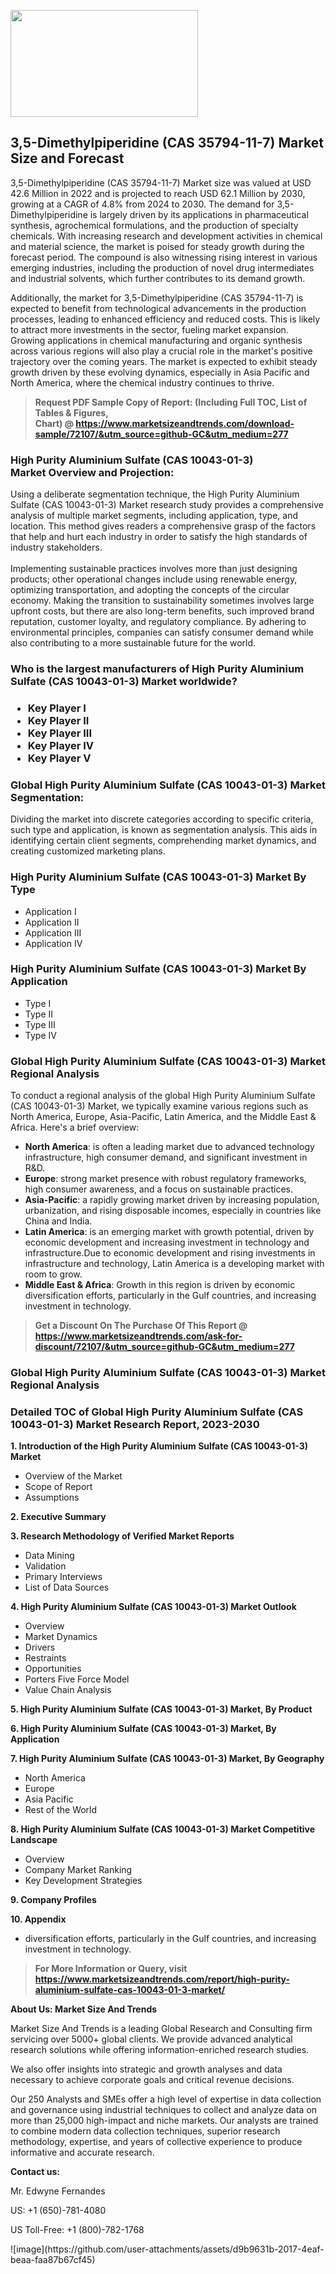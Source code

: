 <p><img class="alignnone size-medium wp-image-20088" src="https://ffe5etoiles.com/wp-content/uploads/2024/12/MST1-300x171.png" alt="" width="300" height="171" /></p><h2>3,5-Dimethylpiperidine (CAS 35794-11-7) Market Size and Forecast</h2><p>3,5-Dimethylpiperidine (CAS 35794-11-7) Market size was valued at USD 42.6 Million in 2022 and is projected to reach USD 62.1 Million by 2030, growing at a CAGR of 4.8% from 2024 to 2030. The demand for 3,5-Dimethylpiperidine is largely driven by its applications in pharmaceutical synthesis, agrochemical formulations, and the production of specialty chemicals. With increasing research and development activities in chemical and material science, the market is poised for steady growth during the forecast period. The compound is also witnessing rising interest in various emerging industries, including the production of novel drug intermediates and industrial solvents, which further contributes to its demand growth.</p><p>Additionally, the market for 3,5-Dimethylpiperidine (CAS 35794-11-7) is expected to benefit from technological advancements in the production processes, leading to enhanced efficiency and reduced costs. This is likely to attract more investments in the sector, fueling market expansion. Growing applications in chemical manufacturing and organic synthesis across various regions will also play a crucial role in the market's positive trajectory over the coming years. The market is expected to exhibit steady growth driven by these evolving dynamics, especially in Asia Pacific and North America, where the chemical industry continues to thrive.</p></p><blockquote id="" class=""><strong>Request PDF Sample Copy of Report: (Including Full TOC, List of Tables &amp; Figures, Chart)&nbsp;@&nbsp;<strong><a href="https://www.marketsizeandtrends.com/download-sample/72107/&utm_source=github-GC&utm_medium=277" target="_blank">https://www.marketsizeandtrends.com/download-sample/72107/&utm_source=github-GC&utm_medium=277</a></strong></strong></blockquote><h3 id="" class="">High Purity Aluminium Sulfate (CAS 10043-01-3) Market&nbsp;Overview and Projection:</h3><p id="" class="">Using a deliberate segmentation technique, the High Purity Aluminium Sulfate (CAS 10043-01-3) Market research study provides a comprehensive analysis of multiple market segments, including application, type, and location. This method gives readers a comprehensive grasp of the factors that help and hurt each industry in order to satisfy the high standards of industry stakeholders. <br /> <br />Implementing sustainable practices involves more than just designing products; other operational changes include using renewable energy, optimizing transportation, and adopting the concepts of the circular economy. Making the transition to sustainability sometimes involves large upfront costs, but there are also long-term benefits, such improved brand reputation, customer loyalty, and regulatory compliance. By adhering to environmental principles, companies can satisfy consumer demand while also contributing to a more sustainable future for the world.</p><h3 id="" class="">Who is the largest manufacturers of&nbsp;High Purity Aluminium Sulfate (CAS 10043-01-3) Market worldwide?</h3><h3 class=""><p><ul><li>Key Player I </li><li> Key Player II </li><li> Key Player III </li><li> Key Player IV </li><li> Key Player V</li></ul></p></h3><h3 id="" class="">Global&nbsp;High Purity Aluminium Sulfate (CAS 10043-01-3) Market Segmentation:</h3><p id="" class="">Dividing the market into discrete categories according to specific criteria, such type and application, is known as segmentation analysis. This aids in identifying certain client segments, comprehending market dynamics, and creating customized marketing plans.</p><h3 id="" class="">High Purity Aluminium Sulfate (CAS 10043-01-3) Market&nbsp;By Type</h3><p><p><ul><li>Application I</li><li> Application II</li><li> Application III</li><li> Application IV</p></li></ul></p></p><h3 id="" class="">High Purity Aluminium Sulfate (CAS 10043-01-3) Market&nbsp;By Application</h3><p class=""><p><ul><li>Type I</li><li> Type II</li><li> Type III</li><li> Type IV</li></ul></p></p><h3 id="" class="">Global High Purity Aluminium Sulfate (CAS 10043-01-3) Market Regional Analysis</h3><p id="" class="">To conduct a regional analysis of the global High Purity Aluminium Sulfate (CAS 10043-01-3) Market, we typically examine various regions such as North America, Europe, Asia-Pacific, Latin America, and the Middle East &amp; Africa. Here's a brief overview:</p><ul><li><strong>North America</strong>: is often a leading market due to advanced technology infrastructure, high consumer demand, and significant investment in R&amp;D.</li><li><strong>Europe</strong>: strong market presence with robust regulatory frameworks, high consumer awareness, and a focus on sustainable practices.</li><li><strong>Asia-Pacific</strong>: a rapidly growing market driven by increasing population, urbanization, and rising disposable incomes, especially in countries like China and India.</li><li><strong>Latin America</strong>: is an emerging market with growth potential, driven by economic development and increasing investment in technology and infrastructure.Due to economic development and rising investments in infrastructure and technology, Latin America is a developing market with room to grow.</li><li><strong>Middle East &amp; Africa</strong>: Growth in this region is driven by economic diversification efforts, particularly in the Gulf countries, and increasing investment in technology.</li></ul><blockquote id="" class=""><strong>Get a Discount On The Purchase Of This Report @ <strong><a href="https://www.marketsizeandtrends.com/ask-for-discount/72107/&utm_source=github-GC&utm_medium=277" target="_blank">https://www.marketsizeandtrends.com/ask-for-discount/72107/&utm_source=github-GC&utm_medium=277</a></strong></strong></blockquote><h3 id="" class="">Global High Purity Aluminium Sulfate (CAS 10043-01-3) Market Regional Analysis</h3><h3 id="" class="">Detailed TOC of Global High Purity Aluminium Sulfate (CAS 10043-01-3) Market Research Report, 2023-2030</h3><p id="" class=""><strong>1. Introduction of the High Purity Aluminium Sulfate (CAS 10043-01-3) Market</strong></p><ul><li>Overview of the Market</li><li>Scope of Report</li><li>Assumptions</li></ul><p id="" class=""><strong>2. Executive Summary</strong></p><p id="" class=""><strong>3. Research Methodology of Verified Market Reports</strong></p><ul><li>Data Mining</li><li>Validation</li><li>Primary Interviews</li><li>List of Data Sources</li></ul><p id="" class=""><strong>4. High Purity Aluminium Sulfate (CAS 10043-01-3) Market Outlook</strong></p><ul><li>Overview</li><li>Market Dynamics</li><li>Drivers</li><li>Restraints</li><li>Opportunities</li><li>Porters Five Force Model</li><li>Value Chain Analysis</li></ul><p id="" class=""><strong>5. High Purity Aluminium Sulfate (CAS 10043-01-3) Market, By Product</strong></p><p id="" class=""><strong>6. High Purity Aluminium Sulfate (CAS 10043-01-3) Market, By Application</strong></p><p id="" class=""><strong>7. High Purity Aluminium Sulfate (CAS 10043-01-3) Market, By Geography</strong></p><ul><li>North America</li><li>Europe</li><li>Asia Pacific</li><li>Rest of the World</li></ul><p id="" class=""><strong>8. High Purity Aluminium Sulfate (CAS 10043-01-3) Market Competitive Landscape</strong></p><ul><li>Overview</li><li>Company Market Ranking</li><li>Key Development Strategies</li></ul><p id="" class=""><strong>9. Company Profiles</strong></p><p id="" class=""><strong>10. Appendix</strong></p><ul><li>diversification efforts, particularly in the Gulf countries, and increasing investment in technology.</li></ul><blockquote id="" class=""><strong>For More Information or Query, visit <strong><strong><a href="https://www.marketsizeandtrends.com/report/high-purity-aluminium-sulfate-cas-10043-01-3-market/" target="_blank">https://www.marketsizeandtrends.com/report/high-purity-aluminium-sulfate-cas-10043-01-3-market/</a></strong></strong></strong></blockquote><p id="" class=""><strong>About Us: Market Size And Trends</strong></p><p id="" class="">Market Size And Trends is a leading Global Research and Consulting firm servicing over 5000+ global clients. We provide advanced analytical research solutions while offering information-enriched research studies.</p><p id="" class="">We also offer insights into strategic and growth analyses and data necessary to achieve corporate goals and critical revenue decisions.</p><p id="" class="">Our 250 Analysts and SMEs offer a high level of expertise in data collection and governance using industrial techniques to collect and analyze data on more than 25,000 high-impact and niche markets. Our analysts are trained to combine modern data collection techniques, superior research methodology, expertise, and years of collective experience to produce informative and accurate research.</p><p id="" class=""><strong>Contact us:</strong></p><p id="" class="">Mr. Edwyne Fernandes</p><p id="" class="">US: +1 (650)-781-4080</p><p id="" class="">US Toll-Free: +1 (800)-782-1768</p>
![image](https://github.com/user-attachments/assets/d9b9631b-2017-4eaf-beaa-faa87b67cf45)
